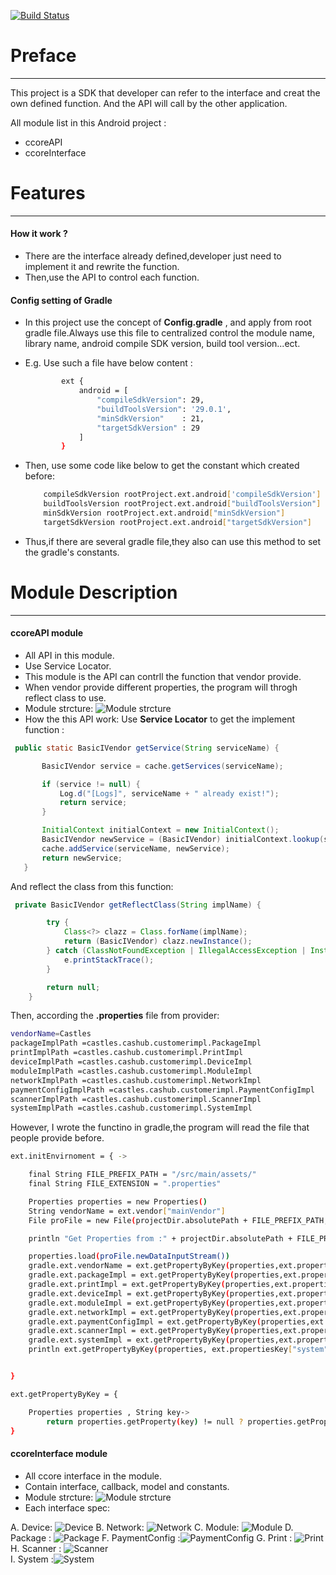 
[![Build Status](https://travis-ci.org/joemccann/dillinger.svg?branch=master)](https://travis-ci.org/joemccann/dillinger)

# Preface
----------
This project is a SDK that developer can refer to the interface and creat the own defined function.
And the API will call by the other application.

All module list in this Android project :
  - ccoreAPI
  - ccoreInterface
  
# Features
----------
#### How it work ?

- There are the interface already defined,developer just need to implement it and rewrite the function.
- Then,use the API to control each function.
    
 #### Config setting of Gradle
 - In this project use the concept of **Config.gradle** , and apply from root gradle file.Always use this file to centralized control the module name, library name, android compile SDK version, build tool version...ect.
 
 - E.g. Use such a file have below content :
    ```sh
            ext {
                android = [
                    "compileSdkVersion": 29,
                    "buildToolsVersion": '29.0.1',
                    "minSdkVersion"    : 21,
                    "targetSdkVersion" : 29
                ]
            }
    ```
    
 - Then, use some code like below to get the constant which created before:
    ```sh
        compileSdkVersion rootProject.ext.android['compileSdkVersion']
        buildToolsVersion rootProject.ext.android["buildToolsVersion"]
        minSdkVersion rootProject.ext.android["minSdkVersion"]
        targetSdkVersion rootProject.ext.android["targetSdkVersion"]
    ```
 - Thus,if there are several gradle file,they also can use this method to set the gradle's constants.

# Module Description
----------

#### ccoreAPI module
 - All API in this module.
 - Use Service Locator.
 - This module is the API can contrll the function that vendor provide.
 - When vendor provide different properties, the program will throgh reflect class to use.
 - Module strcture: ![Module strcture](https://github.com/KuanChunChen/MyGitHubImage/blob/develop/ccoreSDK/api.png)
 - How the this API work:
 Use **Service Locator** to get the implement function : 
 ```java
  public static BasicIVendor getService(String serviceName) {

        BasicIVendor service = cache.getServices(serviceName);

        if (service != null) {
            Log.d("[Logs]", serviceName + " already exist!");
            return service;
        }

        InitialContext initialContext = new InitialContext();
        BasicIVendor newService = (BasicIVendor) initialContext.lookup(serviceName);
        cache.addService(serviceName, newService);
        return newService;
    }

 ```

And reflect the class from this function:

```java
 private BasicIVendor getReflectClass(String implName) {

        try {
            Class<?> clazz = Class.forName(implName);
            return (BasicIVendor) clazz.newInstance();
        } catch (ClassNotFoundException | IllegalAccessException | InstantiationException e) {
            e.printStackTrace();
        }

        return null;
    }
```
Then, according the **.properties** file from provider:

```sh
vendorName=Castles
packageImplPath =castles.cashub.customerimpl.PackageImpl
printImplPath =castles.cashub.customerimpl.PrintImpl
deviceImplPath =castles.cashub.customerimpl.DeviceImpl
moduleImplPath =castles.cashub.customerimpl.ModuleImpl
networkImplPath =castles.cashub.customerimpl.NetworkImpl
paymentConfigImplPath =castles.cashub.customerimpl.PaymentConfigImpl
scannerImplPath =castles.cashub.customerimpl.ScannerImpl
systemImplPath =castles.cashub.customerimpl.SystemImpl
```

However, I wrote the functino in gradle,the program will read the file that people provide before.
```sh
ext.initEnvirnoment = { ->

    final String FILE_PREFIX_PATH = "/src/main/assets/"
    final String FILE_EXTENSION = ".properties"

    Properties properties = new Properties()
    String vendorName = ext.vendor["mainVendor"]
    File proFile = new File(projectDir.absolutePath + FILE_PREFIX_PATH, vendorName + FILE_EXTENSION)

    println "Get Properties from :" + projectDir.absolutePath + FILE_PREFIX_PATH + vendorName + FILE_EXTENSION

    properties.load(proFile.newDataInputStream())
    gradle.ext.vendorName = ext.getPropertyByKey(properties,ext.propertiesKey["vendor"])
    gradle.ext.packageImpl = ext.getPropertyByKey(properties,ext.propertiesKey["package"])
    gradle.ext.printImpl = ext.getPropertyByKey(properties,ext.propertiesKey["print"])
    gradle.ext.deviceImpl = ext.getPropertyByKey(properties,ext.propertiesKey["device"])
    gradle.ext.moduleImpl = ext.getPropertyByKey(properties,ext.propertiesKey["module"])
    gradle.ext.networkImpl = ext.getPropertyByKey(properties,ext.propertiesKey["network"])
    gradle.ext.paymentConfigImpl = ext.getPropertyByKey(properties,ext.propertiesKey["paymentConfig"])
    gradle.ext.scannerImpl = ext.getPropertyByKey(properties,ext.propertiesKey["scanner"])
    gradle.ext.systemImpl = ext.getPropertyByKey(properties,ext.propertiesKey["system"])
    println ext.getPropertyByKey(properties, ext.propertiesKey["system"])


}

ext.getPropertyByKey = {

    Properties properties , String key->
        return properties.getProperty(key) != null ? properties.getProperty(key) : ""
}
```

#### ccoreInterface module
 - All ccore interface in the module.
 - Contain interface, callback, model and constants.
 - Module strcture: ![Module strcture](https://github.com/KuanChunChen/MyGitHubImage/blob/develop/ccoreSDK/interface.png)
 - Each interface spec:

A. Device: ![Device](https://github.com/KuanChunChen/MyGitHubImage/blob/develop/ccoreSDK/device.png) 
B. Network: ![Network](https://github.com/KuanChunChen/MyGitHubImage/blob/develop/ccoreSDK/network.png) 
C. Module: ![Module](https://github.com/KuanChunChen/MyGitHubImage/blob/develop/ccoreSDK/module.png) 
D. Package : ![Package](https://github.com/KuanChunChen/MyGitHubImage/blob/develop/ccoreSDK/package.png) 
F. PaymentConfig :![PaymentConfig](https://github.com/KuanChunChen/MyGitHubImage/blob/develop/ccoreSDK/paymentConfig.png) 
G. Print : ![Print](https://github.com/KuanChunChen/MyGitHubImage/blob/develop/ccoreSDK/print.png) 
H. Scanner : ![Scanner](https://github.com/KuanChunChen/MyGitHubImage/blob/develop/ccoreSDK/scanner.png)  
I. System :![System](https://github.com/KuanChunChen/MyGitHubImage/blob/develop/ccoreSDK/system.png) 
